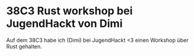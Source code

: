 # 38C3 Rust workshop bei JugendHackt von Dimi

Auf dem 38C3 habe ich (Dimi) bei JugendHackt <3 einen Workshop über Rust gehalten.
